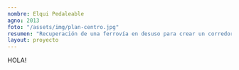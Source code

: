 ```yaml
---
nombre: Elqui Pedaleable
agno: 2013
foto: "/assets/img/plan-centro.jpg"
resumen: "Recuperación de una ferrovía en desuso para crear un corredor de movilidad activa en el valle del elqui, región de Coquimbo"
layout: proyecto
---
```


HOLA!